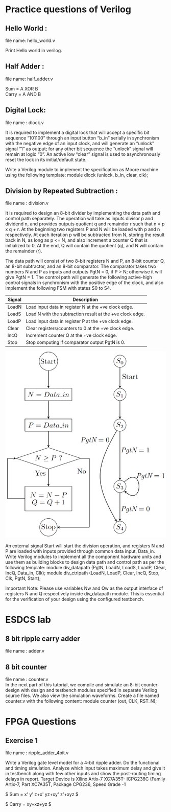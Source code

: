 # Practice questions of  Verilog 

## Hello World :
file name: hello_world.v

 Print Hello world in verilog.

## Half Adder :
file name: half_adder.v

Sum = A XOR B  
Carry = A AND B 
## Digital Lock: 
file name : dlock.v

It is required to implement a digital lock that will accept a specific bit sequence  “101100” through an input button “b_in” serially in synchronism with the negative edge of an input clock, and will generate an “unlock” signal “1” as output; for any other bit sequence the “unlock” signal will remain at logic “0”.  An active low “clear” signal is used to asynchronously reset the lock in its initial/default state.

Write a Verilog module to implement the specification as Moore machine using the following template:
    module dlock (unlock, b_in, clear, clk);


## Division by Repeated Subtraction :
file name : division.v

It is required to design an 8-bit divider by implementing  the data path and control path separately. The operation will take as inputs divisor p and dividend n, and provides outputs quotient q and remainder r such that n = p x q + r. At the beginning two registers P and N will be loaded with p and n respectively. At each iteration p will be subtracted from N, storing the result back in N, as long as p <= N, and also increment a counter Q that is initialized to 0. At the end, Q will contain the quotient (q), and N will contain the remainder (r).



The data path will consist of two 8-bit registers N and  P, an 8-bit counter Q,  an 8-bit subtractor,  and an 8-bit comparator. The comparator takes two numbers N and P as inputs and outputs PgtN = 0, if P > N; otherwise it will give PgtN = 1. The control path will generate the following active-high control signals in synchronism with the positive edge of the clock, and also implement the following FSM with states S0 to S4.

| Signal | Description                                        |
|--------|----------------------------------------------------|
| LoadN  | Load input data in register N at the +ve clock edge.  |
| LoadS  | Load N with the subtraction result at the +ve clock edge. |
| LoadP  | Load input data in register P at the +ve clock edge.  |
| Clear  | Clear registers/counters to 0 at the +ve clock edge.  |
| IncQ   | Increment counter Q at the +ve clock edge.  |
| Stop   | Stop computing if comparator output PgtN is 0.  |

<!-- ![Alt text](C:\iverilog\bin\iverilog_test\control_flow3.png "a title") -->
![Memory models](/resources/images/control_flow3.png)<br>

An external signal Start will start the division operation, and registers N and P are loaded with inputs provided through common data input, Data_in. Write Verilog modules to implement all the component hardware units and use them as building blocks to design data path and control path as per the following template:
                    module div_datapath (PgtN, LoadN, LoadS, LoadP, Clear, IncQ, Data_in, Clk);
                    module div_ctrlpath (LoadN, LoadP, Clear, IncQ, Stop, Clk, PgtN, Start);

 Important Note: Please use variables Nw and Qw as the output interface of registers N and Q respectively inside div_datapath module. This is essential for the verification of your design using the configured testbench.


# ESDCS lab
## 8 bit ripple carry adder
file name : adder.v  




## 8 bit counter
file name : counter.v  
In the next part of this tutorial, we compile and simulate an 8-bit counter design with design and 
testbench modules specified in separate Verilog source files. We also view the simulation waveforms.
Create a file named counter.v with the following content:
module counter (out, CLK, RST_N);

# FPGA Questions
## Exercise 1
file name : ripple_adder_4bit.v  

Write a Verilog gate level model for a 4-bit ripple adder. Do the functional and 
timing simulation. Analyze which input takes maximum delay and give it in testbench 
along with few other inputs and show the post-routing timing delays in report. Target 
Device is Xilinx Artix-7 XC7A35T- ICPG236C (Family Artix-7, Part XC7A35T, 
Package CPG236, Speed Grade -1

$ Sum = x' y' z+x' yz+xy' z'+xyz $  

$ Carry = xy+xz+yz $  

